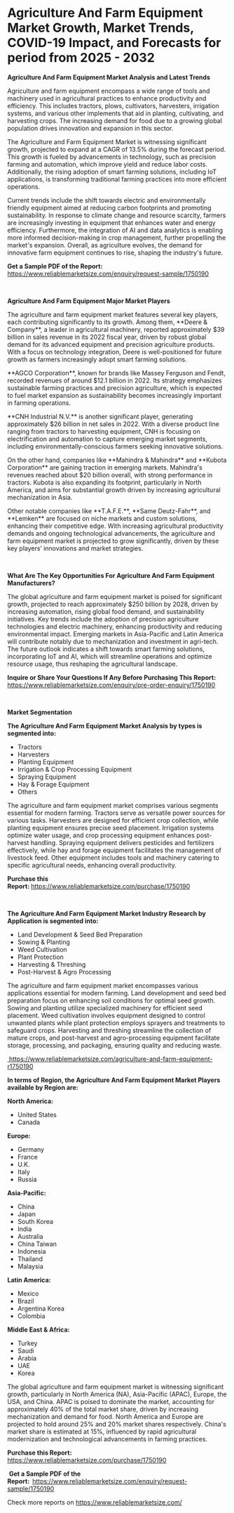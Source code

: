 <p><h1>Agriculture And Farm Equipment Market Growth, Market Trends, COVID-19 Impact, and Forecasts for period from 2025 - 2032</h1></p><p><strong>Agriculture And Farm Equipment Market Analysis and Latest Trends</strong></p>
<p><p>Agriculture and farm equipment encompass a wide range of tools and machinery used in agricultural practices to enhance productivity and efficiency. This includes tractors, plows, cultivators, harvesters, irrigation systems, and various other implements that aid in planting, cultivating, and harvesting crops. The increasing demand for food due to a growing global population drives innovation and expansion in this sector.</p><p>The Agriculture and Farm Equipment Market is witnessing significant growth, projected to expand at a CAGR of 13.5% during the forecast period. This growth is fueled by advancements in technology, such as precision farming and automation, which improve yield and reduce labor costs. Additionally, the rising adoption of smart farming solutions, including IoT applications, is transforming traditional farming practices into more efficient operations.</p><p>Current trends include the shift towards electric and environmentally friendly equipment aimed at reducing carbon footprints and promoting sustainability. In response to climate change and resource scarcity, farmers are increasingly investing in equipment that enhances water and energy efficiency. Furthermore, the integration of AI and data analytics is enabling more informed decision-making in crop management, further propelling the market's expansion. Overall, as agriculture evolves, the demand for innovative farm equipment continues to rise, shaping the industry's future.</p></p>
<p><strong>Get a Sample PDF of the Report:&nbsp;</strong> <a href="https://www.reliablemarketsize.com/enquiry/request-sample/1750190?utm_campaign=1845&utm_medium=2&utm_source=Github&utm_content=ia&utm_term=19022025&utm_id=agriculture-and-farm-equipment">https://www.reliablemarketsize.com/enquiry/request-sample/1750190</a></p>
<p>&nbsp;</p>
<p><strong>Agriculture And Farm Equipment Major Market Players</strong></p>
<p><p>The agriculture and farm equipment market features several key players, each contributing significantly to its growth. Among them, **Deere & Company**, a leader in agricultural machinery, reported approximately $39 billion in sales revenue in its 2022 fiscal year, driven by robust global demand for its advanced equipment and precision agriculture products. With a focus on technology integration, Deere is well-positioned for future growth as farmers increasingly adopt smart farming solutions.</p><p>**AGCO Corporation**, known for brands like Massey Ferguson and Fendt, recorded revenues of around $12.1 billion in 2022. Its strategy emphasizes sustainable farming practices and precision agriculture, which is expected to fuel market expansion as sustainability becomes increasingly important in farming operations.</p><p>**CNH Industrial N.V.** is another significant player, generating approximately $26 billion in net sales in 2022. With a diverse product line ranging from tractors to harvesting equipment, CNH is focusing on electrification and automation to capture emerging market segments, including environmentally-conscious farmers seeking innovative solutions.</p><p>On the other hand, companies like **Mahindra & Mahindra** and **Kubota Corporation** are gaining traction in emerging markets. Mahindra's revenues reached about $20 billion overall, with strong performance in tractors. Kubota is also expanding its footprint, particularly in North America, and aims for substantial growth driven by increasing agricultural mechanization in Asia.</p><p>Other notable companies like **T.A.F.E.**, **Same Deutz-Fahr**, and **Lemken** are focused on niche markets and custom solutions, enhancing their competitive edge. With increasing agricultural productivity demands and ongoing technological advancements, the agriculture and farm equipment market is projected to grow significantly, driven by these key players’ innovations and market strategies.</p></p>
<p>&nbsp;</p>
<p><strong>What Are The Key Opportunities For Agriculture And Farm Equipment Manufacturers?</strong></p>
<p><p>The global agriculture and farm equipment market is poised for significant growth, projected to reach approximately $250 billion by 2028, driven by increasing automation, rising global food demand, and sustainability initiatives. Key trends include the adoption of precision agriculture technologies and electric machinery, enhancing productivity and reducing environmental impact. Emerging markets in Asia-Pacific and Latin America will contribute notably due to mechanization and investment in agri-tech. The future outlook indicates a shift towards smart farming solutions, incorporating IoT and AI, which will streamline operations and optimize resource usage, thus reshaping the agricultural landscape.</p></p>
<p><strong>Inquire or Share Your Questions If Any Before Purchasing This Report:</strong> <a href="https://www.reliablemarketsize.com/enquiry/pre-order-enquiry/1750190?utm_campaign=1845&utm_medium=2&utm_source=Github&utm_content=ia&utm_term=19022025&utm_id=agriculture-and-farm-equipment">https://www.reliablemarketsize.com/enquiry/pre-order-enquiry/1750190</a></p>
<p>&nbsp;</p>
<p><strong>Market Segmentation</strong></p>
<p><strong>The Agriculture And Farm Equipment Market Analysis by types is segmented into:</strong></p>
<p><ul><li>Tractors</li><li>Harvesters</li><li>Planting Equipment</li><li>Irrigation & Crop Processing Equipment</li><li>Spraying Equipment</li><li>Hay & Forage Equipment</li><li>Others</li></ul></p>
<p><p>The agriculture and farm equipment market comprises various segments essential for modern farming. Tractors serve as versatile power sources for various tasks. Harvesters are designed for efficient crop collection, while planting equipment ensures precise seed placement. Irrigation systems optimize water usage, and crop processing equipment enhances post-harvest handling. Spraying equipment delivers pesticides and fertilizers effectively, while hay and forage equipment facilitates the management of livestock feed. Other equipment includes tools and machinery catering to specific agricultural needs, enhancing overall productivity.</p></p>
<p><strong>Purchase this Report:&nbsp;</strong><a href="https://www.reliablemarketsize.com/purchase/1750190?utm_campaign=1845&utm_medium=2&utm_source=Github&utm_content=ia&utm_term=19022025&utm_id=agriculture-and-farm-equipment">https://www.reliablemarketsize.com/purchase/1750190</a></p>
<p>&nbsp;</p>
<p><strong>The Agriculture And Farm Equipment Market Industry Research by Application is segmented into:</strong></p>
<p><ul><li>Land Development & Seed Bed Preparation</li><li>Sowing & Planting</li><li>Weed Cultivation</li><li>Plant Protection</li><li>Harvesting & Threshing</li><li>Post-Harvest & Agro Processing</li></ul></p>
<p><p>The agriculture and farm equipment market encompasses various applications essential for modern farming. Land development and seed bed preparation focus on enhancing soil conditions for optimal seed growth. Sowing and planting utilize specialized machinery for efficient seed placement. Weed cultivation involves equipment designed to control unwanted plants while plant protection employs sprayers and treatments to safeguard crops. Harvesting and threshing streamline the collection of mature crops, and post-harvest and agro-processing equipment facilitate storage, processing, and packaging, ensuring quality and reducing waste.</p></p>
<p><a href="https://www.reliablemarketsize.com/agriculture-and-farm-equipment-r1750190?utm_campaign=1845&utm_medium=2&utm_source=Github&utm_content=ia&utm_term=19022025&utm_id=agriculture-and-farm-equipment">&nbsp;https://www.reliablemarketsize.com/agriculture-and-farm-equipment-r1750190</a></p>
<p><strong>In terms of Region, the Agriculture And Farm Equipment Market Players available by Region are:</strong></p>
<p>
    <p> <strong> North America: </strong>
        <ul>
            <li>United States</li>
            <li>Canada</li>
        </ul>
        </p> 
    <p> <strong> Europe: </strong>
        <ul>
            <li>Germany</li>
            <li>France</li>
            <li>U.K.</li>
            <li>Italy</li>
            <li>Russia</li>
        </ul>
        </p> 
    <p> <strong> Asia-Pacific: </strong>
        <ul>
            <li>China</li>
            <li>Japan</li>
            <li>South Korea</li>
            <li>India</li>
            <li>Australia</li>
            <li>China Taiwan</li>
            <li>Indonesia</li>
            <li>Thailand</li>
            <li>Malaysia</li>
        </ul>
        </p> 
    <p> <strong> Latin America: </strong>
        <ul>
            <li>Mexico</li>
            <li>Brazil</li>
            <li>Argentina Korea</li>
            <li>Colombia</li>
        </ul>
        </p> 
    <p> <strong> Middle East & Africa: </strong>
        <ul>
            <li>Turkey</li>
            <li>Saudi</li>
            <li>Arabia</li>
            <li>UAE</li>
            <li>Korea</li>
        </ul>
    </p>
    </p>
<p><p>The global agriculture and farm equipment market is witnessing significant growth, particularly in North America (NA), Asia-Pacific (APAC), Europe, the USA, and China. APAC is poised to dominate the market, accounting for approximately 40% of the total market share, driven by increasing mechanization and demand for food. North America and Europe are projected to hold around 25% and 20% market shares respectively. China's market share is estimated at 15%, influenced by rapid agricultural modernization and technological advancements in farming practices.</p></p>
<p><strong>Purchase this Report: </strong><a href="https://www.reliablemarketsize.com/purchase/1750190?utm_campaign=1845&utm_medium=2&utm_source=Github&utm_content=ia&utm_term=19022025&utm_id=agriculture-and-farm-equipment">https://www.reliablemarketsize.com/purchase/1750190</a></p>
<p>&nbsp;<strong>Get a Sample PDF of the Report:&nbsp;&nbsp;</strong><a href="https://www.reliablemarketsize.com/enquiry/request-sample/1750190?utm_campaign=1845&utm_medium=2&utm_source=Github&utm_content=ia&utm_term=19022025&utm_id=agriculture-and-farm-equipment">https://www.reliablemarketsize.com/enquiry/request-sample/1750190</a></p>
<p><strong></strong></p>
<p>Check more reports on <a href="https://www.reliablemarketsize.com/?utm_campaign=1845&utm_medium=2&utm_source=Github&utm_content=ia&utm_term=19022025&utm_id=agriculture-and-farm-equipment">https://www.reliablemarketsize.com/</a></p>